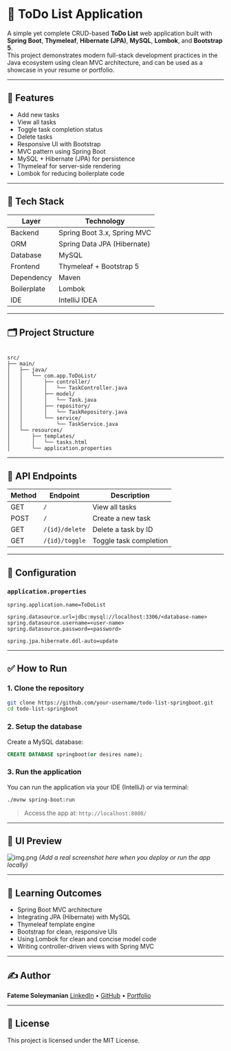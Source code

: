 # 📝 ToDo List Application

A simple yet complete CRUD-based **ToDo List** web application built with **Spring Boot**, **Thymeleaf**, **Hibernate (JPA)**, **MySQL**, **Lombok**, and **Bootstrap 5**.  
This project demonstrates modern full-stack development practices in the Java ecosystem using clean MVC architecture, and can be used as a showcase in your resume or portfolio.

---

## 📌 Features

- Add new tasks
- View all tasks
- Toggle task completion status
- Delete tasks
- Responsive UI with Bootstrap
- MVC pattern using Spring Boot
- MySQL + Hibernate (JPA) for persistence
- Thymeleaf for server-side rendering
- Lombok for reducing boilerplate code

---

## 🧱 Tech Stack

| Layer        | Technology                      |
|--------------|----------------------------------|
| Backend      | Spring Boot 3.x, Spring MVC      |
| ORM          | Spring Data JPA (Hibernate)      |
| Database     | MySQL                            |
| Frontend     | Thymeleaf + Bootstrap 5          |
| Dependency   | Maven                            |
| Boilerplate  | Lombok                           |
| IDE          | IntelliJ IDEA                    |

---

## 🗂️ Project Structure

```

src/
├── main/
│   ├── java/
│   │   └── com.app.ToDoList/
│   │       ├── controller/
│   │       │   └── TaskController.java
│   │       ├── model/
│   │       │   └── Task.java
│   │       ├── repository/
│   │       │   └── TaskRepository.java
│   │       └── service/
│   │           └── TaskService.java
│   └── resources/
│       ├── templates/
│       │   └── tasks.html
│       └── application.properties

````

---

## 📄 API Endpoints

| Method | Endpoint            | Description               |
|--------|---------------------|---------------------------|
| GET    | `/`                 | View all tasks            |
| POST   | `/`                 | Create a new task         |
| GET    | `/{id}/delete`      | Delete a task by ID       |
| GET    | `/{id}/toggle`      | Toggle task completion    |

---

## 🔧 Configuration

### `application.properties`

```properties
spring.application.name=ToDoList

spring.datasource.url=jdbc:mysql://localhost:3306/<database-name>
spring.datasource.username=<user-name>
spring.datasource.password=<password>

spring.jpa.hibernate.ddl-auto=update
````
---

## ✅ How to Run

### 1. Clone the repository

```bash
git clone https://github.com/your-username/todo-list-springboot.git
cd todo-list-springboot
```

### 2. Setup the database

Create a MySQL database:

```sql
CREATE DATABASE springboot(or desires name);
```

### 3. Run the application

You can run the application via your IDE (IntelliJ) or via terminal:

```bash
./mvnw spring-boot:run
```

> Access the app at: `http://localhost:8080/`

---

## 📸 UI Preview

![img.png](img_1.png)
*(Add a real screenshot here when you deploy or run the app locally)*

---

## 🧠 Learning Outcomes

* Spring Boot MVC architecture
* Integrating JPA (Hibernate) with MySQL
* Thymeleaf template engine
* Bootstrap for clean, responsive UIs
* Using Lombok for clean and concise model code
* Writing controller-driven views with Spring MVC

---

## ✍️ Author

**Fateme Soleymanian**
[LinkedIn](https://www.linkedin.com/in/fateme-soleymanian-b2713a225) • [GitHub](https://github.com/fatemesoleymanian) • [Portfolio](https://dark-cake-0993.on.fleek.co/)

---

## 🪪 License

This project is licensed under the MIT License.
